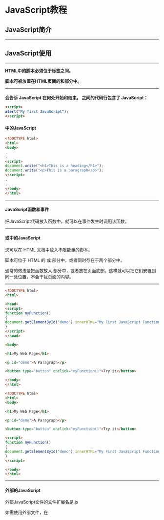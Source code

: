 # JavaScript教程

## JavaScript简介

---

## JavaScript使用

---

**HTML中的脚本必须位于<script>与</script>标签之间。**

**脚本可被放置在HTML页面的<body>和<head>部分中。**

---

#### <script>标签

如需在 HTML 页面中插入 JavaScript，请使用 <script> 标签。

<script> 和 </script> 会告诉 JavaScript 在何处开始和结束。

<script> 和 </script> 之间的代码行包含了 JavaScript：

```html
<script>
alert("My first JavaScript");
</script>
```

#### <body>中的JavaScript

```html
<!DOCTYPE html>
<html>
<body>
.
.
<script>
document.write("<h1>This is a heading</h1>");
document.write("<p>This is a paragraph</p>");
</script>
.
.
</body>
</html>

```

---

#### JavaScript函数和事件

把JavaScript代码放入函数中，就可以在事件发生时调用该函数。

---

#### <head>或<body>中的JavaScript

您可以在 HTML 文档中放入不限数量的脚本。

脚本可位于 HTML 的 <body> 或 <head> 部分中，或者同时存在于两个部分中。

通常的做法是把函数放入 <head> 部分中，或者放在页面底部。这样就可以把它们安置到同一处位置，不会干扰页面的内容。

---

```html
<!DOCTYPE html>
<html>

<head>
<script>
function myFunction()
{
document.getElementById("demo").innerHTML="My First JavaScript Function";
}
</script>
</head>

<body>

<h1>My Web Page</h1>

<p id="demo">A Paragraph</p>

<button type="button" onclick="myFunction()">Try it</button>

</body>
</html>
```

```html
<!DOCTYPE html>
<html>
<body>

<h1>My Web Page</h1>

<p id="demo">A Paragraph</p>

<button type="button" onclick="myFunction()">Try it</button>

<script>
function myFunction()
{
document.getElementById("demo").innerHTML="My First JavaScript Function";
}
</script>

</body>
</html>
```

---

#### 外部的JavaScript

外部JavaScript文件的文件扩展名是.js

如需使用外部文件，在<script>标签的“src”属性中设置该.js文件：

```html
<script src="myScript.js">

</script>
```

<u>==外部脚本不能包含<script>标签==</u>

---

## JavaScript输出

**警告**

请使用document.write() 仅仅向文档输出内容。

如果在文档已完成加载后执行document.write，整个HTML页面将被覆盖。

```html
<!DOCTYPE html>
<html>
<head>
	<title></title>
</head>
<body>
	<h1>my first web page</h1>

	<p id="demo"> my first paragraph</p>

	<button onclick="myFunction()">click here</button>

	<script type="text/javascript">
		document.getElementById("demo").innerHTML="my first javascript";
		document.write("<p>my first paragraph JavaScript</p>");
		document.write("oh my gosh");

		function myFunction()
		{
			document.write("oh shit");
            //页面内容被覆盖。
		}
	</script>
</body>
</html>
```

---

## JavaScript语句

---

#### 分号

用于分隔JavaScript语句。

通常在每条可执行语句结尾添加分号。

使用分号的另一用处是在一行中编写多条语句。

---

#### JavaScript对大小写敏感

---

#### 空格

JavaScript会忽略多余的空格。

var name = "Hello";

var name="Hello";

---

#### 对代码行进行折行

```javascript
document.write("Hello \
World");
```

---

#### JavaScript注释

单行注释以//开头

多行注释/* */

---

#### JavaScript变量

var x = 2;

var y = 3;

var z = x + y;

变量可以使用短名称（比如 x 和 y），也可以使用描述性更好的名称（比如 age, sum, totalvolume）。

- 变量必须以字母开头
- 变量也能以 $ 和 _ 符号开头（不过我们不推荐这么做）
- 变量名称对大小写敏感（y 和 Y 是不同的变量）

==提示：==avaScript 语句和 JavaScript 变量都对大小写敏感。

---

#### JavaScript数据类型

```javascript
var pi = 3.14;
var name="Bill Gates";
var answer='Yes I am!';
```

```javascript
<p id="demo"></p>
var carname="Volvo";
document.getElementById("demo").innerHTML=carname;
```

```html
<!DOCTYPE html>
<html>
<body>

<p>点击这里来创建变量，并显示结果。</p>

<button onclick="myFunction()">点击这里</button>

<p id="demo"></p>

<script>
function myFunction()
{
var carname="Volvo";
document.getElementById("demo").innerHTML=carname;
}
</script>

</body>
</html>
```

---

#### Value = undefined

var carname; 实际上是undefined。

---

## JavaScript数据类型

---

**字符串、数字、布尔、数组、对象、Null、Undefined**

---

```JavaScript
var cars=new Array();
cars[0] = "Audi";
cars[1] = "BMW";
cars[2] = "Mercedes-Benz";

var cars=new Array("Audi","BMW","Mercedes-Benz");

var cars=["Audi","BMW","Volvo"];
```

---

#### JavaScript对象

```javascript
var person={firstname:"Bill", lastname:"Gates", id:5566};

var person={
firstname : "Bill",
lastname  : "Gates",
id        :  5566
};

name=person.lastname;
name=person["lastname"];
```

---

#### undefined和Null

```javascript
cars = null;
person = null;
```

---

#### 声明变量类型

```javascript
var carname=new String;
var x=      new Number;
var y=      new Boolean;
var cars=   new Array;
var person= new Object;
```

JavaScript变量均为对象，当声明一个变量时，就创建了一个新的对象。

---

## JavaScript对象

JavaScript中所有的事物都是对象：字符串、数字、数组、日期等等。

在JavaScript中，对象是拥有属性和方法的数据。

---

#### 属性和方法

属性是与对象相关的值。颜色、重量。

方法是能够在对象上执行的动作。drive()  run()  stop()

---

#### JavaScript中的对象

对象是数据（变量），拥有属性和方法。

```html

<!DOCTYPE html>
<html>
<body>

<script>
person=new Object();
person.firstname="Bill";
person.lastname="Gates";
person.age=56;
person.eyecolor="blue";
document.write(person.firstname + " is " + person.age + " years old.");
</script>

</body>
</html>
```

---

#### 访问对象属性

```javascript
var message="Hello World!";
var x = message.length;   //12
```

---

#### 访问对象的方法

```javascript
var message = "Hello World!";
var x = message.toUpperCase();  //HELLO WORLD!
```



---

## JavaScript函数

函数是由事件驱动的或者当它被调用时执行的可重复使用的代码块。

#### 调用带参数的函数

```html
<!DOCTYPE html>
<html>
<head>
	<title></title>
</head>
<body>
	<script type="text/javascript">
		function myFunction_1(name, job)
		{
			alert("Welcome" + name + ", the" + job);
		}
	</script>
<button onclick="myFunction_1('Bill Gates', 'CEO')">click here</button>
    <!--function中传参需要用单引号-->
</body>
</html>
```

---

#### 带返回值的函数

```JavaScript
function myFunction()
{
var x=5;
return x;
}
```

---

## JavaScript运算符



| 运算符 | 描述              | 例子  | 结果  |
| ------ | ----------------- | ----- | ----- |
| +      | 加                | x=y+2 | x=7   |
| -      | 减                | x=y-2 | x=3   |
| *      | 乘                | x=y*2 | x=10  |
| /      | 除                | x=y/2 | x=2.5 |
| %      | 求余数 (保留整数) | x=y%2 | x=1   |
| ++     | 累加              | x=++y | x=6   |
| --     | 递减              | x=--y | x=4   |

| 运算符 | 例子 | 等价于 | 结果 |
| ------ | ---- | ------ | ---- |
| =      | x=y  |        | x=5  |
| +=     | x+=y | x=x+y  | x=15 |
| -=     | x-=y | x=x-y  | x=5  |
| *=     | x*=y | x=x*y  | x=50 |
| /=     | x/=y | x=x/y  | x=2  |
| %=     | x%=y | x=x%y  | x=0  |

---

```javascript
x=5+5;
document.write(x);

x="5"+"5";
document.write(x);

x=5+"5";    //数字与字符串想加，自动变成字符串   55
document.write(x);

x="5"+5;
document.write(x);
```



---

## JavaScript比较和逻辑运算符

#### 比较运算符

x = 5

| 运算符 | 描述             | 例子                               |
| ------ | ---------------- | ---------------------------------- |
| ==     | 等于             | x==8 为 false                      |
| ===    | 全等（值和类型） | x===5 为 true；x = = ="5" 为 false |
| !=     | 不等于           | x!=8 为 true                       |
| >      | 大于             | x>8 为 false                       |
| <      | 小于             | x<8 为 true                        |
| >=     | 大于或等于       | x>=8 为 false                      |
| <=     | 小于或等于       | x<=8 为 true                       |

---

#### 逻辑运算符

x = 6, y = 3

| 运算符 | 描述 | 例子                       |
| ------ | ---- | -------------------------- |
| &&     | and  | (x < 10 && y > 1) 为 true  |
| \|\|   | or   | (x= =5 \|\| y==5) 为 false |
| !      | not  | !(x==y) 为 true            |

```javascript
variablename=(condition)?value1:value2 

greeting=(visitor=="PRES")?"Dear President ":"Dear ";
```

​        如果变量 visitor 中的值是 "PRES"，则向变量 greeting 赋值 "Dear President "，否则赋值 "Dear"。

---

## JavaScript循环

#### For/IN循环

for/in循环遍历对象的属性：

```javascript
var person={fname:"john", lname:"doe", age:25};

for(x in person)
{
    txt = txt + person[x];
}
```

---

## Break和Continue

break用于跳出循环

continue用于跳过循环中的一个迭代

#### 标签

````html
<!DOCTYPE html>
<html>
<body>

<script>
cars=["BMW","Volvo","Saab","Ford"];
list:
{
document.write(cars[0] + "<br>"); 
document.write(cars[1] + "<br>"); 
document.write(cars[2] + "<br>"); 
break list;
document.write(cars[3] + "<br>"); 
document.write(cars[4] + "<br>"); 
document.write(cars[5] + "<br>"); 
}
</script>

</body>
</html>

````

​        通过标签引用，break 语句可用于跳出任何 JavaScript 代码块。

---

## JavaScript错误 - Throw、Try、Catch

try 语句测试代码块的错误

catch语句处理错误

throw语句创建自定义错误

---

#### JavaScript测试和捕捉

```JavaScript
try
  {
  //在这里运行代码
  }
catch(err)
  {
  //在这里处理错误
  
```

---

#### Throw语句

throw语句允许我们创建自定义错误。

创建或抛出异常（exception）。

把throw与try和catch一起使用，可以控制程序流，生成自定义的错误消息。

异常可以是 JavaScript 字符串、数字、逻辑值或对象。

---

## JavaScript表单验证

JavaScript可用来在数据被送往服务器前对HTML表单中的输入数据进行验证。

---

#### JavaScript表单验证

被验证的典型表单数据有：

- 用户是否已填写表单中的必填项目
- 用户输入的邮件地址是否合法
- 用户是否已输入合法的日期
- 用户是否在数据域（numeric field）中输入了文本

---

#### 必填（或必选）项目

假如必填或必选项目为空，弹框警告




























